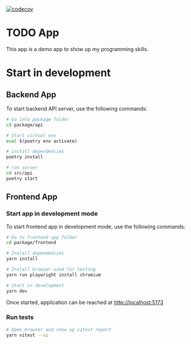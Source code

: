 [![codecov](https://codecov.io/github/Inogeo/todo/branch/main/graph/badge.svg?token=80LNS629RT)](https://codecov.io/github/Inogeo/todo)

# TODO App

This app is a demo app to show up my programming skills.

# Start in development

## Backend App

To start backend API server, use the following commands:

```sh
# Go into package folder
cd package/api

# Start virtual env
eval $(poetry env activate)

# install dependencies
poetry install

# run server
cd src/api
poetry start

```

## Frontend App

### Start app in development mode

To start frontend app in development mode, use the following commands:

```sh
# Go to frontend app folder
cd package/frontend

# Install dependencies
yarn install

# Install browser used for testing
yarn run playwright install chromium

# Start in development
yarn dev
```

Once started, application can be reached at [http://localhost:5173](http://localhost:5173)

### Run tests

```sh
# Open browser and show up vitest report
yarn vitest --ui
```